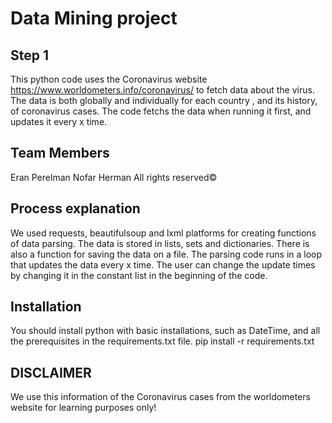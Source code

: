 # Data Mining project
## Step 1
This python code uses the Coronavirus website https://www.worldometers.info/coronavirus/ to fetch data about the virus. The data is both globally and individually for each country , and its history, of coronavirus cases. The code fetchs the data when running it first, and updates it every x time.

## Team Members
Eran Perelman
Nofar Herman
All rights reserved©

## Process explanation
We used requests, beautifulsoup and lxml platforms for creating functions of data parsing. The data is stored in lists, sets and dictionaries. There is also a function for saving the data on a file. The parsing code runs in a loop that updates the data every x time. The user can change the update times by changing it in the constant list in the beginning of the code.

## Installation
You should install python with basic installations, such as DateTime, and all the prerequisites in the requirements.txt file.
pip install -r requirements.txt

## DISCLAIMER
We use this information of the Coronavirus cases from the worldometers website for learning purposes only!

